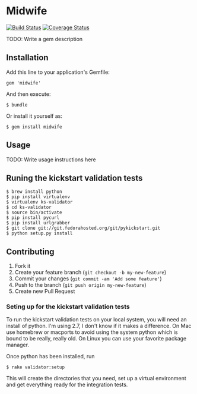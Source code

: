 # Midwife
[![Build Status](https://travis-ci.org/rlyon/midwife.png?branch=master)](https://travis-ci.org/rlyon/midwife)
[![Coverage Status](https://coveralls.io/repos/rlyon/midwife/badge.png)](https://coveralls.io/r/rlyon/midwife)

TODO: Write a gem description

## Installation

Add this line to your application's Gemfile:

    gem 'midwife'

And then execute:

    $ bundle

Or install it yourself as:

    $ gem install midwife

## Usage

TODO: Write usage instructions here

## Runing the kickstart validation tests

    $ brew install python
    $ pip install virtualenv
    $ virtualenv ks-validator
    $ cd ks-validator
    $ source bin/activate
    $ pip install pycurl
    $ pip install urlgrabber
    $ git clone git://git.fedorahosted.org/git/pykickstart.git
    $ python setup.py install

## Contributing

1. Fork it
2. Create your feature branch (`git checkout -b my-new-feature`)
3. Commit your changes (`git commit -am 'Add some feature'`)
4. Push to the branch (`git push origin my-new-feature`)
5. Create new Pull Request

### Seting up for the kickstart validation tests

To run the kickstart validation tests on your local system, you
will need an install of python.  I'm using 2.7, I don't know if
it makes a difference.  On Mac use homebrew or macports to avoid
using the system python which is bound to be really, really old.
On Linux you can use your favorite package manager.

Once python has been installed, run

    $ rake validator:setup

This will create the directories that you need, set up a virtual
environment and get everything ready for the integration tests.


